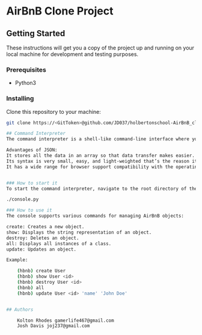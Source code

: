 # AirBnB Clone Project
 
## Getting Started

These instructions will get you a copy of the project up and running on your local machine for development and testing purposes.

### Prerequisites

- Python3

### Installing

Clone this repository to your machine:

```bash
git clone https://<GitToken>@github.com/JD037/holbertonschool-AirBnB_clone.git

## Command Interpreter
The command interpreter is a shell-like command-line interface where you can manipulate and manage your AirBnB objects.

Advantages of JSON:
It stores all the data in an array so that data transfer makes easier. 
Its syntax is very small, easy, and light-weighted that’s the reason it executes and responds in a faster way.
It has a wide range for browser support compatibility with the operating systems.


### How to start it
To start the command interpreter, navigate to the root directory of the repository and run:

./console.py

### How to use it
The console supports various commands for managing AirBnB objects:

create: Creates a new object.
show: Displays the string representation of an object.
destroy: Deletes an object.
all: Displays all instances of a class.
update: Updates an object.

Example:

    (hbnb) create User
    (hbnb) show User <id>
    (hbnb) destroy User <id>
    (hbnb) all
    (hbnb) update User <id> 'name' 'John Doe'


## Authors

    Kolton Rhodes gamerlife467@gmail.com
    Josh Davis joj237@gmail.com
